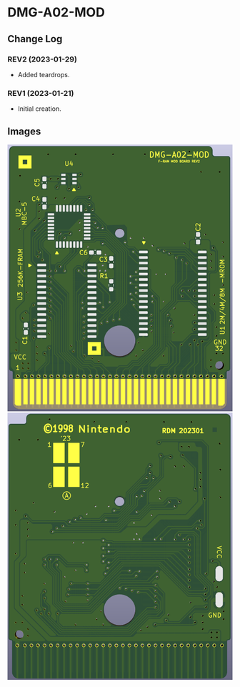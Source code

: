 # DMG-A02-MOD

## Change Log

### REV2 (2023-01-29)
- Added teardrops.

### REV1 (2023-01-21)
- Initial creation.

## Images
![Front](https://github.com/Chase-san/NintendoModdedPCB/blob/main/DMG-A02-MOD/images/front.png)
![Rear](https://github.com/Chase-san/NintendoModdedPCB/blob/main/DMG-A02-MOD/images/back.png)

